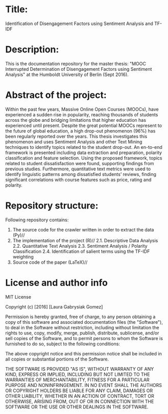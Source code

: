 # Title: 
Identification of Disengagement Factors using Sentiment Analysis and TF-IDF

# Description: 
This is the documentation repository for the master thesis: 
"MOOC Interrupted Determination of Disengagement Factors using
Sentiment Analysis" at the Humboldt University of Berlin (Sept 2016).

# Abstract of the project:
Within the past few years, Massive Online Open Courses (MOOCs), have experienced a
sudden rise in popularity, reaching thousands of students across the globe and bridging
limitations that higher education has experienced until present. Despite the great potential
MOOCs represent to the future of global education, a high drop-out phenomenon (96%)
has been regularly reported over the years. This thesis investigates this phenomenon and uses Sentiment Analysis and other Text Mining techniques to identify topics related to the student drop-out. An en-to-end framework
is presented including data extraction and preparation, polarity classification and feature
selection. Using the proposed framework, topics related to student dissatisfaction were
found, supporting findings from previous studies. Furthermore, quantitative text metrics were used to identify linguistic patterns among dissatisfied students’ reviews, finding significant correlations with course features such as
price, rating and polarity.

# Repository structure:
Following repository contains:
1. The source code for the crawler written in order to extract the data (Py)//
2. The implementation of the project (R)//
  2.1. Descriptive Data Analysis
  2.2. Quantitative Text Analysis
  2.3. Sentiment Analysis / Polarity Classification
  2.4. Identification of salient terms using the TF-IDF weighting
3. Source code of the paper (LaTeX)//
  
# License and author info

MIT License

Copyright (c) [2016] [Laura Gabrysiak Gomez]

Permission is hereby granted, free of charge, to any person obtaining a copy of this software and associated documentation files (the "Software"), to deal in the Software without restriction, including without limitation the rights to use, copy, modify, merge, publish, distribute, sublicense, and/or sell copies of the Software, and to permit persons to whom the Software is furnished to do so, subject to the following conditions:

The above copyright notice and this permission notice shall be included in all copies or substantial portions of the Software.

THE SOFTWARE IS PROVIDED "AS IS", WITHOUT WARRANTY OF ANY KIND, EXPRESS OR IMPLIED, INCLUDING BUT NOT LIMITED TO THE WARRANTIES OF MERCHANTABILITY, FITNESS FOR A PARTICULAR PURPOSE AND NONINFRINGEMENT. IN NO EVENT SHALL THE AUTHORS OR COPYRIGHT HOLDERS BE LIABLE FOR ANY CLAIM, DAMAGES OR OTHER LIABILITY, WHETHER IN AN ACTION OF CONTRACT, TORT OR OTHERWISE, ARISING FROM, OUT OF OR IN CONNECTION WITH THE SOFTWARE OR THE USE OR OTHER DEALINGS IN THE SOFTWARE.
  
